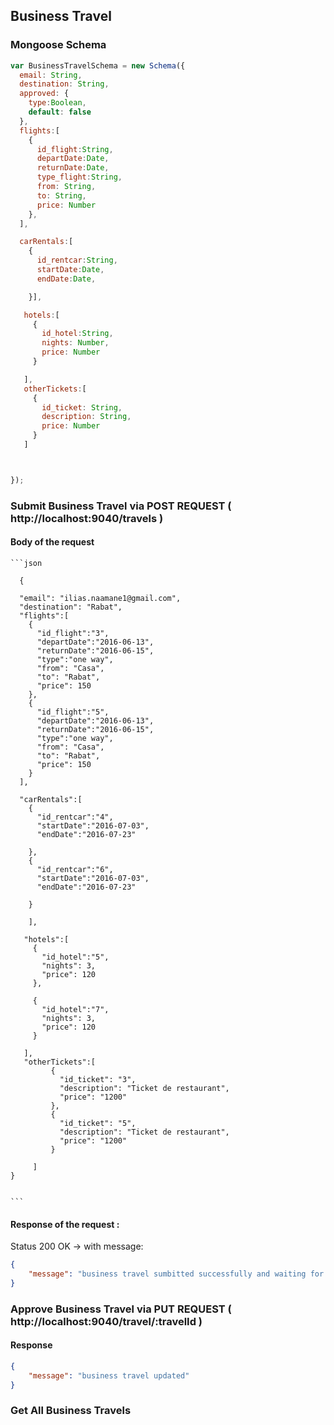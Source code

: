 ## Business Travel 

### Mongoose Schema
```javascript
var BusinessTravelSchema = new Schema({
  email: String,
  destination: String,
  approved: {
    type:Boolean,
    default: false
  },
  flights:[
    {
      id_flight:String,
      departDate:Date,
      returnDate:Date,
      type_flight:String,
      from: String,
      to: String,
      price: Number
    },
  ],

  carRentals:[
    {
      id_rentcar:String,
      startDate:Date,
      endDate:Date,

    }],

   hotels:[
     {
       id_hotel:String,
       nights: Number,
       price: Number
     }

   ],
   otherTickets:[
     {
       id_ticket: String,
       description: String,
       price: Number
     }
   ]



});

  ```  

### Submit Business Travel via POST REQUEST ( http://localhost:9040/travels )
#### Body of the request

	
	```json

	  {

	  "email": "ilias.naamane1@gmail.com",
	  "destination": "Rabat",
	  "flights":[
	    {
	      "id_flight":"3",
	      "departDate":"2016-06-13",
	      "returnDate":"2016-06-15",
	      "type":"one way",
	      "from": "Casa",
	      "to": "Rabat",
	      "price": 150
	    },
	    {
	      "id_flight":"5",
	      "departDate":"2016-06-13",
	      "returnDate":"2016-06-15",
	      "type":"one way",
	      "from": "Casa",
	      "to": "Rabat",
	      "price": 150
	    }
	  ],

	  "carRentals":[
	    {
	      "id_rentcar":"4",
	      "startDate":"2016-07-03",
	      "endDate":"2016-07-23"

	    },
	    {
	      "id_rentcar":"6",
	      "startDate":"2016-07-03",
	      "endDate":"2016-07-23"

	    }

	    ],

	   "hotels":[
	     {
	       "id_hotel":"5",
	       "nights": 3,
	       "price": 120
	     },

	     {
	       "id_hotel":"7",
	       "nights": 3,
	       "price": 120
	     }

	   ],
	   "otherTickets":[
		     {
		       "id_ticket": "3",
		       "description": "Ticket de restaurant",
		       "price": "1200"
		     },
		     {
		       "id_ticket": "5",
		       "description": "Ticket de restaurant",
		       "price": "1200"
		     }

	     ]
	}


	```	
#### Response of the request : 
Status 200 OK -> with message: 
```json
{
    "message": "business travel sumbitted successfully and waiting for approval"
}
```

	
### Approve Business Travel via PUT REQUEST ( http://localhost:9040/travel/:travelId )
#### Response
```json
{
    "message": "business travel updated"
}
```



### Get All Business Travels


